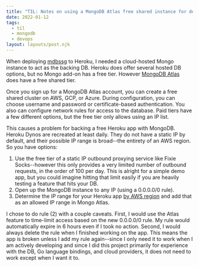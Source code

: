 ```yaml
---
title: "TIL: Notes on using a MongoDB Atlas free shared instance for development"
date: 2022-01-12
tags:
  - til
  - mongodb
  - devops
layout: layouts/post.njk
---
```


When deploying [mdbssg](github.com/tydar/mdbssg) to Heroku, I needed a cloud-hosted Mongo instance to act as the backing DB. Heroku does offer several hosted DB options, but no Mongo add-on has a free tier. However [MongoDB Atlas](https://www.mongodb.com/atlas/database) does have a free shared tier.

Once you sign up for a MongoDB Atlas account, you can create a free shared cluster on AWS, GCP, or Azure. During configuration, you can choose username and password or certificate-based authentication. You also can configure network rules for access to the database. Paid tiers have a few different options, but the free tier only allows using an IP list.

This causes a problem for backing a free Heroku app with MongoDB. Heroku Dynos are recreated at least daily. They do not have a static IP by default, and their possible IP range is broad--the entirety of an AWS region. So you have options:

1) Use the free tier of a static IP outbound proxying service like Fixie Socks--however this only provides a very limited number of outbound requests, in the order of 100 per day. This is alright for a simple demo app, but you could imagine hitting that limit easily if you are heavily testing a feature that hits your DB.
2) Open up the MongoDB instance to any IP (using a 0.0.0.0/0 rule).
3) Determine the IP range for your Heroku app [by AWS region](https://help.heroku.com/JS13Y78I/i-need-to-add-heroku-dynos-to-our-allowlist-what-are-ip-address-ranges-in-use-at-heroku) and add that as an allowed IP range in Mongo Atlas.

I chose to do rule (2) with a couple caveats. First, I would use the Atlas feature to time-limit access based on the new 0.0.0.0/0 rule. My rule would automatically expire in 6 hours even if I took no action. Second, I would always delete the rule when I finished working on the app. This means the app is broken unless I add my rule again--since I only need it to work when I am actively developing and since I did this project primarily for experience with the DB, Go language bindings, and cloud providers, it does not need to work except when I want it to.
